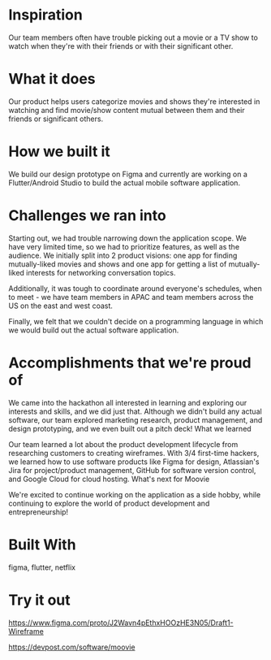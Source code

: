 # Inspiration
Our team members often have trouble picking out a movie or a TV show to watch when they're with their friends or with their significant other.

# What it does
Our product helps users categorize movies and shows they're interested in watching and find movie/show content mutual between them and their friends or significant others.

# How we built it
We build our design prototype on Figma and currently are working on a Flutter/Android Studio to build the actual mobile software application.

# Challenges we ran into
Starting out, we had trouble narrowing down the application scope. We have very limited time, so we had to prioritize features, as well as the audience. We initially split into 2 product visions: one app for finding mutually-liked movies and shows and one app for getting a list of mutually-liked interests for networking conversation topics.

Additionally, it was tough to coordinate around everyone's schedules, when to meet - we have team members in APAC and team members across the US on the east and west coast.

Finally, we felt that we couldn't decide on a programming language in which we would build out the actual software application.

# Accomplishments that we're proud of
We came into the hackathon all interested in learning and exploring our interests and skills, and we did just that. Although we didn't build any actual software, our team explored marketing research, product management, and design prototyping, and we even built out a pitch deck!
What we learned

Our team learned a lot about the product development lifecycle from researching customers to creating wireframes. With 3/4 first-time hackers, we learned how to use software products like Figma for design, Atlassian's Jira for project/product management, GitHub for software version control, and Google Cloud for cloud hosting.
What's next for Moovie

We're excited to continue working on the application as a side hobby, while continuing to explore the world of product development and entrepreneurship!

# Built With
figma, flutter, netflix

# Try it out
https://www.figma.com/proto/J2Wavn4pEthxHOOzHE3N05/Draft1-Wireframe

https://devpost.com/software/moovie
